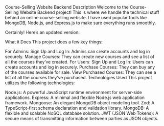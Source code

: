 Course-Selling Website Backend
Description
Welcome to the Course-Selling Website Backend project! This is where we handle the technical stuff behind an online course-selling website. I have used popular tools like MongoDB, Node.js, and Express.js to make sure everything runs smoothly.

Certainly! Here’s an updated version:

What it Does
This project does a few key things:

For Admins:
Sign Up and Log In: Admins can create accounts and log in securely.
Manage Courses: They can create new courses and see a list of all the courses they’ve created.
For Users:
Sign Up and Log In: Users can create accounts and log in securely.
Purchase Courses: They can buy any of the courses available for sale.
View Purchased Courses: They can see a list of all the courses they’ve purchased.
Technologies Used
This project utilizes the following technologies:

Node.js: A powerful JavaScript runtime environment for server-side applications.
Express: A minimal and flexible Node.js web application framework.
Mongoose: An elegant MongoDB object modeling tool.
Zod: A TypeScript-first schema declaration and validation library.
MongoDB: A flexible and scalable NoSQL database solution.
JWT (JSON Web Tokens): A secure means of transmitting information between parties as JSON objects.